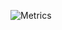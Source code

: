 ![Metrics](https://metrics.lecoq.io/penty7710?template=classic&base.indepth=false&base.hireable=false&config.timezone=Asia%2FShanghai)
